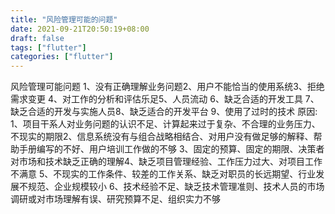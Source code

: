 ```yaml
---
title: "风险管理可能的问题"
date: 2021-09-21T20:50:19+08:00
draft: false
tags: ["flutter"]
categories: ["flutter"]
---
```


风险管理可能问题
1、没有正确理解业务问题2、用户不能恰当的使用系统3、拒绝需求变更
4、对工作的分析和评估乐足5、人员流动
6、缺乏合适的开发工具
7、缺乏合适的开发与实施人员8、缺乏适合的开发平台
9、使用了过时的技术
原因:
1、项目干系人对业务问题的认识不足、计算起来过于复杂、不合理的业务压力、不现实的期限2、信息系统没有与组合战略相结合、对用户没有做足够的解释、帮助手册编写的不好、用户培训工作做的不够
3、固定的预算、固定的期限、决策者对市场和技术缺乏正确的理解4、缺乏项目管理经验、工作压力过大、对项目工作不满意
5、不现实的工作条件、较差的工作关系、缺乏对职员的长远期望、行业发展不规范、企业规模较小
6、技术经验不足、缺乏技术管理准则、技术人员的市场调研或对市场理解有误、研究预算不足、组织实力不够